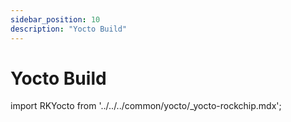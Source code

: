 ```yaml
---
sidebar_position: 10
description: "Yocto Build"
---
```


# Yocto Build

import RKYocto from '../../../common/yocto/\_yocto-rockchip.mdx';

<RKYocto />
